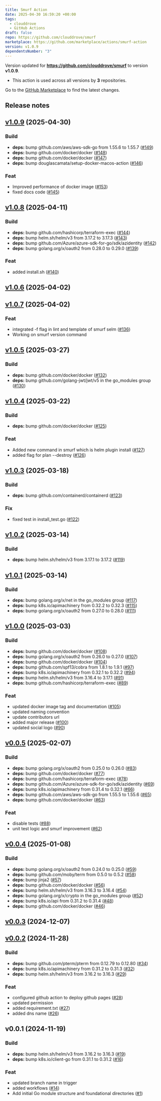 ```yaml
---
title: Smurf Action
date: 2025-04-30 16:59:20 +00:00
tags:
  - clouddrove
  - GitHub Actions
draft: false
repo: https://github.com/clouddrove/smurf
marketplace: https://github.com/marketplace/actions/smurf-action
version: v1.0.9
dependentsNumber: "3"
---
```



Version updated for **https://github.com/clouddrove/smurf** to version **v1.0.9**.
- This action is used across all versions by **3** repositories.

Go to the [GitHub Marketplace](https://github.com/marketplace/actions/smurf-action) to find the latest changes.

## Release notes


<a name="v1.0.9"></a>
## [v1.0.9](https://github.com/clouddrove/smurf/compare/v1.0.8...v1.0.9) (2025-04-30)

### Build

* **deps:** bump github.com/aws/aws-sdk-go from 1.55.6 to 1.55.7 ([#149](https://github.com/clouddrove/smurf/issues/149))
* **deps:** bump github.com/docker/docker ([#148](https://github.com/clouddrove/smurf/issues/148))
* **deps:** bump github.com/docker/docker ([#147](https://github.com/clouddrove/smurf/issues/147))
* **deps:** bump douglascamata/setup-docker-macos-action ([#146](https://github.com/clouddrove/smurf/issues/146))

### Feat

* Improved performance of docker image ([#153](https://github.com/clouddrove/smurf/issues/153))
* fixed docs code ([#145](https://github.com/clouddrove/smurf/issues/145))


<a name="v1.0.8"></a>
## [v1.0.8](https://github.com/clouddrove/smurf/compare/v1.0.6...v1.0.8) (2025-04-11)

### Build

* **deps:** bump github.com/hashicorp/terraform-exec ([#144](https://github.com/clouddrove/smurf/issues/144))
* **deps:** bump helm.sh/helm/v3 from 3.17.2 to 3.17.3 ([#143](https://github.com/clouddrove/smurf/issues/143))
* **deps:** bump github.com/Azure/azure-sdk-for-go/sdk/azidentity ([#142](https://github.com/clouddrove/smurf/issues/142))
* **deps:** bump golang.org/x/oauth2 from 0.28.0 to 0.29.0 ([#139](https://github.com/clouddrove/smurf/issues/139))

### Feat

* added install.sh ([#140](https://github.com/clouddrove/smurf/issues/140))


<a name="v1.0.6"></a>
## [v1.0.6](https://github.com/clouddrove/smurf/compare/v1.0.7...v1.0.6) (2025-04-02)


<a name="v1.0.7"></a>
## [v1.0.7](https://github.com/clouddrove/smurf/compare/v1.0.5...v1.0.7) (2025-04-02)

### Feat

* integrated -f flag in lint and template of smurf selm ([#136](https://github.com/clouddrove/smurf/issues/136))
* Working on smurf version command


<a name="v1.0.5"></a>
## [v1.0.5](https://github.com/clouddrove/smurf/compare/v1.0.4...v1.0.5) (2025-03-27)

### Build

* **deps:** bump github.com/docker/docker ([#132](https://github.com/clouddrove/smurf/issues/132))
* **deps:** bump github.com/golang-jwt/jwt/v5 in the go_modules group ([#130](https://github.com/clouddrove/smurf/issues/130))


<a name="v1.0.4"></a>
## [v1.0.4](https://github.com/clouddrove/smurf/compare/v1.0.3...v1.0.4) (2025-03-22)

### Build

* **deps:** bump github.com/docker/docker ([#125](https://github.com/clouddrove/smurf/issues/125))

### Feat

* Added new command in smurf which is helm plugin install ([#127](https://github.com/clouddrove/smurf/issues/127))
* added flag for plan --destroy ([#126](https://github.com/clouddrove/smurf/issues/126))


<a name="v1.0.3"></a>
## [v1.0.3](https://github.com/clouddrove/smurf/compare/v1.0.2...v1.0.3) (2025-03-18)

### Build

* **deps:** bump github.com/containerd/containerd ([#123](https://github.com/clouddrove/smurf/issues/123))

### Fix

* fixed test in install_test.go ([#122](https://github.com/clouddrove/smurf/issues/122))


<a name="v1.0.2"></a>
## [v1.0.2](https://github.com/clouddrove/smurf/compare/v1.0.1...v1.0.2) (2025-03-14)

### Build

* **deps:** bump helm.sh/helm/v3 from 3.17.1 to 3.17.2 ([#119](https://github.com/clouddrove/smurf/issues/119))


<a name="v1.0.1"></a>
## [v1.0.1](https://github.com/clouddrove/smurf/compare/v1.0.0...v1.0.1) (2025-03-14)

### Build

* **deps:** bump golang.org/x/net in the go_modules group ([#117](https://github.com/clouddrove/smurf/issues/117))
* **deps:** bump k8s.io/apimachinery from 0.32.2 to 0.32.3 ([#115](https://github.com/clouddrove/smurf/issues/115))
* **deps:** bump golang.org/x/oauth2 from 0.27.0 to 0.28.0 ([#111](https://github.com/clouddrove/smurf/issues/111))


<a name="v1.0.0"></a>
## [v1.0.0](https://github.com/clouddrove/smurf/compare/v0.0.5...v1.0.0) (2025-03-03)

### Build

* **deps:** bump github.com/docker/docker ([#108](https://github.com/clouddrove/smurf/issues/108))
* **deps:** bump golang.org/x/oauth2 from 0.26.0 to 0.27.0 ([#107](https://github.com/clouddrove/smurf/issues/107))
* **deps:** bump github.com/docker/docker ([#104](https://github.com/clouddrove/smurf/issues/104))
* **deps:** bump github.com/spf13/cobra from 1.8.1 to 1.9.1 ([#97](https://github.com/clouddrove/smurf/issues/97))
* **deps:** bump k8s.io/apimachinery from 0.32.1 to 0.32.2 ([#94](https://github.com/clouddrove/smurf/issues/94))
* **deps:** bump helm.sh/helm/v3 from 3.16.4 to 3.17.1 ([#91](https://github.com/clouddrove/smurf/issues/91))
* **deps:** bump github.com/hashicorp/terraform-exec ([#89](https://github.com/clouddrove/smurf/issues/89))

### Feat

* updated docker image tag and documentation ([#105](https://github.com/clouddrove/smurf/issues/105))
* updated naming convention
* update contributors url
* added major release ([#100](https://github.com/clouddrove/smurf/issues/100))
* updated social logo ([#90](https://github.com/clouddrove/smurf/issues/90))


<a name="v0.0.5"></a>
## [v0.0.5](https://github.com/clouddrove/smurf/compare/v0.0.4...v0.0.5) (2025-02-07)

### Build

* **deps:** bump golang.org/x/oauth2 from 0.25.0 to 0.26.0 ([#83](https://github.com/clouddrove/smurf/issues/83))
* **deps:** bump github.com/docker/docker ([#77](https://github.com/clouddrove/smurf/issues/77))
* **deps:** bump github.com/hashicorp/terraform-exec ([#78](https://github.com/clouddrove/smurf/issues/78))
* **deps:** bump github.com/Azure/azure-sdk-for-go/sdk/azidentity ([#69](https://github.com/clouddrove/smurf/issues/69))
* **deps:** bump k8s.io/apimachinery from 0.31.4 to 0.32.1 ([#66](https://github.com/clouddrove/smurf/issues/66))
* **deps:** bump github.com/aws/aws-sdk-go from 1.55.5 to 1.55.6 ([#65](https://github.com/clouddrove/smurf/issues/65))
* **deps:** bump github.com/docker/docker ([#63](https://github.com/clouddrove/smurf/issues/63))

### Feat

* disable tests ([#88](https://github.com/clouddrove/smurf/issues/88))
* unit test logic and smurf improvement ([#62](https://github.com/clouddrove/smurf/issues/62))


<a name="v0.0.4"></a>
## [v0.0.4](https://github.com/clouddrove/smurf/compare/v0.0.3...v0.0.4) (2025-01-08)

### Build

* **deps:** bump golang.org/x/oauth2 from 0.24.0 to 0.25.0 ([#59](https://github.com/clouddrove/smurf/issues/59))
* **deps:** bump github.com/moby/term from 0.5.0 to 0.5.2 ([#58](https://github.com/clouddrove/smurf/issues/58))
* **deps:** bump jinja2 ([#57](https://github.com/clouddrove/smurf/issues/57))
* **deps:** bump github.com/docker/docker ([#56](https://github.com/clouddrove/smurf/issues/56))
* **deps:** bump helm.sh/helm/v3 from 3.16.3 to 3.16.4 ([#54](https://github.com/clouddrove/smurf/issues/54))
* **deps:** bump golang.org/x/crypto in the go_modules group ([#52](https://github.com/clouddrove/smurf/issues/52))
* **deps:** bump k8s.io/api from 0.31.2 to 0.31.4 ([#48](https://github.com/clouddrove/smurf/issues/48))
* **deps:** bump github.com/docker/docker ([#46](https://github.com/clouddrove/smurf/issues/46))


<a name="v0.0.3"></a>
## [v0.0.3](https://github.com/clouddrove/smurf/compare/v0.0.2...v0.0.3) (2024-12-07)


<a name="v0.0.2"></a>
## [v0.0.2](https://github.com/clouddrove/smurf/compare/v0.0.1...v0.0.2) (2024-11-28)

### Build

* **deps:** bump github.com/pterm/pterm from 0.12.79 to 0.12.80 ([#34](https://github.com/clouddrove/smurf/issues/34))
* **deps:** bump k8s.io/apimachinery from 0.31.2 to 0.31.3 ([#32](https://github.com/clouddrove/smurf/issues/32))
* **deps:** bump helm.sh/helm/v3 from 3.16.2 to 3.16.3 ([#29](https://github.com/clouddrove/smurf/issues/29))

### Feat

* configured github action to deploy github pages ([#28](https://github.com/clouddrove/smurf/issues/28))
* updated permission
* added requirement.txt ([#27](https://github.com/clouddrove/smurf/issues/27))
* added dns name ([#26](https://github.com/clouddrove/smurf/issues/26))


<a name="v0.0.1"></a>
## v0.0.1 (2024-11-19)

### Build

* **deps:** bump helm.sh/helm/v3 from 3.16.2 to 3.16.3 ([#19](https://github.com/clouddrove/smurf/issues/19))
* **deps:** bump k8s.io/client-go from 0.31.1 to 0.31.2 ([#16](https://github.com/clouddrove/smurf/issues/16))

### Feat

* updated branch name in trigger
* added workflows ([#14](https://github.com/clouddrove/smurf/issues/14))
* Add initial Go module structure and foundational directories ([#1](https://github.com/clouddrove/smurf/issues/1))



